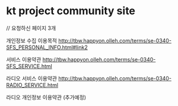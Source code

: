 # kt project community site

// 요청하신 페이지 3개 

개인정보 수집 이용목적 http://tbw.happyon.olleh.com/terms/se-0340-SFS_PERSONAL_INFO.html#link2

서비스 이용약관 http://tbw.happyon.olleh.com/terms/se-0340-SFS_SERVICE.html 

라디오 서비스 이용약관 http://tbw.happyon.olleh.com/terms/se-0340-RADIO_SERVICE.html 

라디오 개인정보 이용약관 (추가예정)
